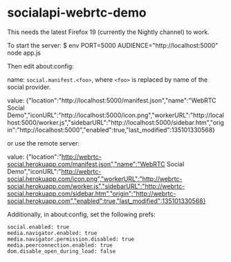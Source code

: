 socialapi-webrtc-demo
=====================

This needs the latest Firefox 19 (currently the Nightly channel) to work.

To start the server:
$ env PORT=5000 AUDIENCE="http://localhost:5000" node app.js

Then edit about:config:

name: `social.manifest.<foo>`, where `<foo>` is replaced by name of the social provider.

value: {"location":"http://localhost:5000/manifest.json","name":"WebRTC Social Demo","iconURL":"http://localhost:5000/icon.png","workerURL":"http://localhost:5000/worker.js","sidebarURL":"http://localhost:5000/sidebar.htm","origin":"http://localhost:5000","enabled":true,"last_modified":135101330568}

or use the remote server:

value: {"location":"http://webrtc-social.herokuapp.com/manifest.json","name":"WebRTC Social Demo","iconURL":"http://webrtc-social.herokuapp.com/icon.png","workerURL":"http://webrtc-social.herokuapp.com/worker.js","sidebarURL":"http://webrtc-social.herokuapp.com/sidebar.htm","origin":"http://webrtc-social.herokuapp.com","enabled":true,"last_modified":135101330568}

Additionally, in about:config, set the following prefs:

    social.enabled: true
    media.navigator.enabled: true
    media.navigator.permission.disabled: true
    media.peerconnection.enabled: true
    dom.disable_open_during_load: false
